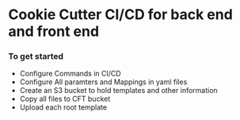 # Cookie Cutter CI/CD for back end and front end

### To get started

- Configure Commands in CI/CD
- Configure All paramters and Mappings in yaml files
- Create an S3 bucket to hold templates and other information
- Copy all files to CFT bucket
- Upload each root template
